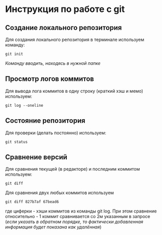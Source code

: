 # **Инструкция по работе с git**

## Создание локального репозитория

Для создания локального репозитория в терминале используем команду:

    git init
*Команду вводить, находясь в нужной папке*

## Просмотр логов коммитов

Для вывода лога коммитов в одну строку (краткий хэш и мемо) используем:

    git log --oneline

## Состояние репозитория
Для проверки (делать постоянно) используем:

    git status

## Сравнение версий

Для сравнения текущей (в редакторе) и последним коммитом используем:

    git diff

Для сравнения двух любых коммитов используем 

    git diff 827b7af 67bead6
где циферки - хэши коммитов из команды git log. При этом сравнение относительно - 1 коммит сравнивается со 2м указанным в запросе (*если указать в обратном порядке, то фактически добавленная информация будет показана как удалённая*)

